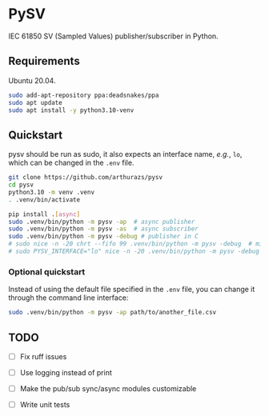 # PySV

IEC 61850 SV (Sampled Values) publisher/subscriber in Python.

## Requirements

Ubuntu 20.04.

```bash
sudo add-apt-repository ppa:deadsnakes/ppa
sudo apt update
sudo apt install -y python3.10-venv
```

## Quickstart

pysv should be run as sudo, it also expects an interface name, _e.g._, `lo`, which can be changed in the `.env` file.

```bash
git clone https://github.com/arthurazs/pysv
cd pysv
python3.10 -m venv .venv
. .venv/bin/activate

pip install .[async]
sudo .venv/bin/python -m pysv -ap  # async publisher
sudo .venv/bin/python -m pysv -as  # async subscriber
sudo .venv/bin/python -m pysv -debug # publisher in C
# sudo nice -n -20 chrt --fifo 99 .venv/bin/python -m pysv -debug  # minimum niceness, maximum priority
# sudo PYSV_INTERFACE="lo" nice -n -20 .venv/bin/python -m pysv -debug
```
### Optional quickstart

Instead of using the default file specified in the `.env` file, you can change it through the command line interface:

```bash
sudo .venv/bin/python -m pysv -ap path/to/another_file.csv
```

## TODO

- [ ] Fix ruff issues
- [ ] Use logging instead of print
- [ ] Make the pub/sub sync/async modules customizable
- [ ] Write unit tests

